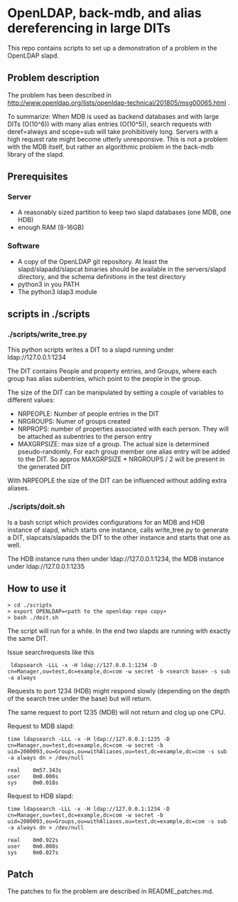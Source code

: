 # OpenLDAP, back-mdb, and alias dereferencing in large DITs 

This repo contains scripts to set up a demonstration of a problem in
the OpenLDAP slapd. 

## Problem description 

The problem has been described in
http://www.openldap.org/lists/openldap-technical/201805/msg00065.html .

To summarize: When MDB is used as backend databases and with large
DITs (O(10^6)) with many alias entries (O(10^5)),  search requests with
deref=always and scope=sub will take prohibitively long. Servers with
a high request rate might become utterly unresponsive. This is not a
problem with the MDB itself, but rather an algorithmic problem in the
back-mdb library of the slapd. 



## Prerequisites

### Server 
-  A reasonably sized partition  to keep two slapd databases (one
MDB, one HDB)
- enough RAM (8-16GB)

### Software

- A copy of the OpenLDAP git repository. At least the
  slapd/slapadd/slapcat binaries should be available in the
  servers/slapd directory, and the schema definitions in the test
  directory
- python3 in you PATH  
- The python3 ldap3 module




## scripts in ./scripts

### ./scripts/write_tree.py  

This python scripts writes a DIT to a slapd running under
ldap://127.0.0.1:1234 

The DIT contains People and property entries, and Groups, where each
group has alias subentries, which point to the people in the group.

The size of the DIT can be manipulated by setting a couple of
variables to different values:
- NRPEOPLE: Number of people entries in the DIT
- NRGROUPS: Numer of groups created 
- NRPROPS: number of properties associated with each person. They will
  be attached as subentries to the person entry
- MAXGRPSIZE: max size of a group. The actual size is determined
pseudo-randomly. For each group member one alias entry will be added
to the DIT. So approx MAXGRPSIZE * NRGROUPS / 2 will be present in the
generated DIT

With NRPEOPLE the size of the DIT can be influenced without adding
extra aliases.

### ./scripts/doit.sh 

Is a bash script which provides configurations for an MDB and HDB
instance of slapd, which starts one instance, calls write_tree.py to
generate a DIT, slapcats/slapadds the DIT to the other instance and
starts that one as well. 

The HDB instance runs then under ldap://127.0.0.1:1234, the MDB
instance under ldap://127.0.0.1:1235 

## How to use it

```
> cd ./scripts 
> export OPENLDAP=<path to the openldap repo copy>
> bash ./doit.sh
```

The script will run for a while. In the end two slapds are running
with exactly the same DIT. 

Issue searchrequests like this 

```
 ldapsearch -LLL -x -H ldap://127.0.0.1:1234 -D cn=Manager,ou=test,dc=example,dc=com -w secret -b <search base> -s sub -a always
```
Requests to port 1234 (HDB) might respond slowly (depending on the depth of the search tree under the base) but will return. 

The same request to port 1235 (MDB) will not return and clog up one CPU. 


Request to MDB slapd:

```
time ldapsearch -LLL -x -H ldap://127.0.0.1:1235 -D cn=Manager,ou=test,dc=example,dc=com -w secret -b uid=2000093,ou=Groups,ou=withAliases,ou=test,dc=example,dc=com -s sub -a always dn > /dev/null

real    0m57.343s
user    0m0.000s
sys     0m0.018s
```

Request to HDB slapd:

```
time ldapsearch -LLL -x -H ldap://127.0.0.1:1234 -D cn=Manager,ou=test,dc=example,dc=com -w secret -b uid=2000093,ou=Groups,ou=withAliases,ou=test,dc=example,dc=com -s sub -a always dn > /dev/null

real    0m0.922s
user    0m0.008s
sys     0m0.027s
```

## Patch

The patches to fix the problem are described in README_patches.md. 
